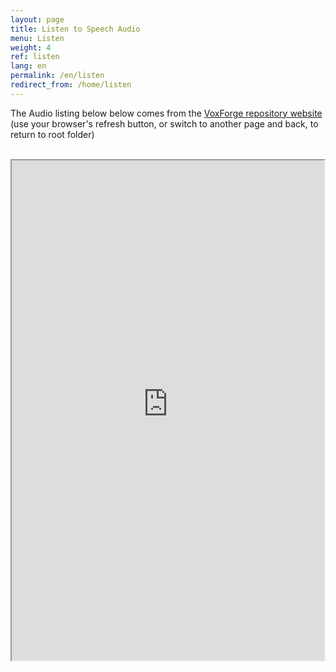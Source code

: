 ```yaml
---
layout: page
title: Listen to Speech Audio
menu: Listen
weight: 4
ref: listen
lang: en
permalink: /en/listen
redirect_from: /home/listen
---
```

The Audio listing below below comes from the [VoxForge repository website](http://www.repository.voxforge1.org/downloads/SpeechCorpus/Trunk/Audio/Original/)<br>
(use your browser's refresh button, or switch to another page and back, to return to root folder)<br>

<html>
  <head>
        <title>Example</title>
  </head>
  <body>


<br>
        <iframe sandbox src="http://www.repository.voxforge1.org/downloads/SpeechCorpus/display/original/" width="500" height="800">
            Alternative text for browsers that do not understand IFrames.
        </iframe>
   </body>
</html>



